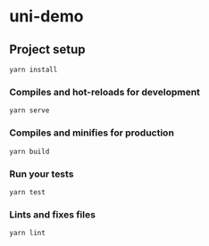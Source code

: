 # uni-demo

## Project setup
```
yarn install
```

### Compiles and hot-reloads for development
```
yarn serve
```

### Compiles and minifies for production
```
yarn build
```

### Run your tests
```
yarn test
```

### Lints and fixes files
```
yarn lint
```
